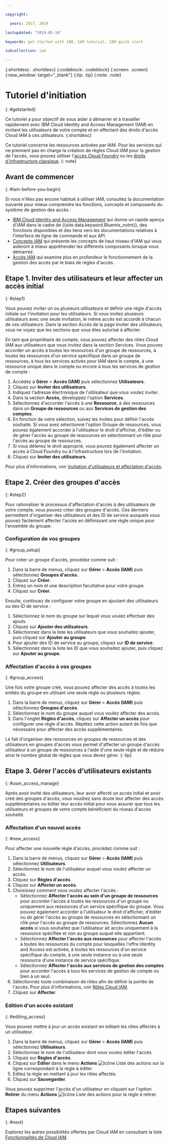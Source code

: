 ```yaml
---

copyright:

  years: 2017, 2019

lastupdated: "2019-05-16"

keywords: get started with IAM, IAM tutorial, IAM quick start

subcollection: iam

---
```


{:shortdesc: .shortdesc}
{:codeblock: .codeblock}
{:screen: .screen}
{:new_window: target="_blank"}
{:tip: .tip}
{:note: .note}

# Tutoriel d'initiation
{: #getstarted}

Ce tutoriel a pour objectif de vous aider à démarrer et à travailler rapidement avec IBM Cloud Identity and Access Management (IAM) en invitant les utilisateurs de votre compte et en affectant des droits d'accès Cloud IAM à ces utilisateurs.
{:shortdesc}

Ce tutoriel concerne les ressources activées par IAM. Pour les services qui ne prennent pas en charge la création de règles Cloud IAM pour la gestion de l'accès, vous pouvez utiliser l'[accès Cloud Foundry](/docs/iam?topic=iam-cfaccess#cfaccess) ou les [droits d'infrastructure classique](/docs/iam?topic=iam-infrapermission#infrapermission).
{: note}

## Avant de commencer
{: #iam-before-you-begin}

Si vous n'êtes pas encore habitué à utiliser IAM, consultez la documentation suivante pour mieux comprendre les fonctions, concepts et composants du système de gestion des accès :

* [IBM Cloud Identity and Access Management](/docs/iam?topic=iam-iamoverview) qui donne un rapide aperçu d'IAM dans le cadre de {{site.data.keyword.Bluemix_notm}}, des fonctions disponibles et des liens vers les documentations relatives à l'interface de ligne de commande et aux API.
* [Concepts IAM](/docs/iam?topic=iam-iamconcepts) qui présente les concepts de haut niveau d'IAM qui vous aideront à mieux appréhender les différents composants lorsque vous démarrez.
* [Accès IAM](/docs/iam?topic=iam-userroles) qui examine plus en profondeur le fonctionnement de la gestion des accès par le biais de règles d'accès.


## Etape 1. Inviter des utilisateurs et leur affecter un accès initial
{: #step1}

Vous pouvez inviter un ou plusieurs utilisateurs et définir une règle d'accès initiale sur l'invitation pour les utilisateurs. Si vous invitez plusieurs utilisateurs avec une seule invitation, le même accès est accordé à chacun de ces utilisateurs. Dans la section Accès de la page Inviter des utilisateurs, vous ne voyez que les sections que vous êtes autorisé à affecter.

En tant que propriétaire de compte, vous pouvez affecter des rôles Cloud IAM aux utilisateurs que vous invitez dans la section Services. Vous pouvez accorder un accès à toutes les ressources d'un groupe de ressources, à toutes les ressources d'un service spécifique dans un groupe de ressources, à tous les services activés pour IAM dans le compte, à une ressource unique dans le compte ou encore à tous les services de gestion de compte :

1. Accédez à **Gérer** &gt; **Accès (IAM)** puis sélectionnez **Utilisateurs**.
2. Cliquez sur **Inviter des utilisateurs**.
3. Indiquez l'adresse électronique de l'utilisateur que vous voulez inviter.
4. Dans la section **Accès**, développez l'option **Services**.
5. Sélectionnez d'accorder l'accès à une **Ressource**, à des ressources dans un **Groupe de ressources** ou aux **Services de gestion des comptes**.
6. En fonction de votre sélection, suivez les invites pour définir l'accès souhaité. Si vous avez sélectionné l'option Groupe de ressources, vous pouvez également accorder à l'utilisateur le droit d'afficher, d'éditer ou de gérer l'accès au groupe de ressources en sélectionnant un rôle pour l'accès au groupe de ressources.
7. Si vous détenez le droit approprié, vous pouvez également affecter un accès à Cloud Foundry ou à l'infrastructure lors de l'invitation.
8. Cliquez sur **Inviter des utilisateurs**.

Pour plus d'informations, voir [Invitation d'utilisateurs et affectation d'accès](/docs/iam?topic=iam-iamuserinv#iamuserinv).

## Etape 2. Créer des groupes d'accès
{: #step2}

Pour rationaliser le processus d'affectation d'accès à des utilisateurs de votre compte, vous pouvez créer des groupes d'accès. Ces derniers permettent d'organiser des utilisateurs et des ID de service auxquels vous pouvez facilement affecter l'accès en définissant une règle unique pour l'ensemble du groupe.

### Configuration de vos groupes
{: #group_setup}

Pour créer un groupe d'accès, procédez comme suit :

1. Dans la barre de menus, cliquez sur **Gérer** &gt; **Accès (IAM)** puis sélectionnez **Groupes d'accès**.
2. Cliquez sur **Créer**.
3. Entrez un nom et une description facultative pour votre groupe
4. Cliquez sur **Créer**.

Ensuite, continuez de configurer votre groupe en ajoutant des utilisateurs ou des ID de service :

1. Sélectionnez le nom du groupe sur lequel vous voulez effectuer des ajouts.
2. Cliquez sur **Ajouter des utilisateurs**.
3. Sélectionnez dans la liste les utilisateurs que vous souhaitez ajouter, puis cliquez sur **Ajouter au groupe**.
4. Pour ajouter des ID de service au groupe, cliquez sur **ID de service**.
5. Sélectionnez dans la liste les ID que vous souhaitez ajouter, puis cliquez sur **Ajouter au groupe**.

### Affectation d'accès à vos groupes
{: #group_access}

Une fois votre groupe créé, vous pouvez affecter des accès à toutes les entités du groupe en utilisant une seule règle ou plusieurs règles.

1. Dans la barre de menus, cliquez sur **Gérer** &gt; **Accès (IAM)** puis sélectionnez **Groupes d'accès**.
2. Sélectionnez le nom du groupe auquel vous voulez affecter des accès.
3. Dans l'onglet **Règles d'accès**, cliquez sur **Affecter un accès** pour configurer une règle d'accès. Répétez cette action autant de fois que nécessaire pour affecter des accès supplémentaires.

Le fait d'organiser des ressources en groupes de ressources et des utilisateurs en groupes d'accès vous permet d'affecter un groupe d'accès utilisateur à un groupe de ressources à l'aide d'une seule règle et de réduire ainsi le nombre global de règles que vous devez gérer.
{: tip}


## Etape 3. Gérer l'accès d'utilisateurs existants
{: #user_access_manage}

Après avoir invité des utilisateurs, leur avoir affecté un accès initial et avoir créé des groupes d'accès, vous voudrez sans doute leur affecter des accès supplémentaires ou éditer leur accès initial pour vous assurer que tous les utilisateurs et groupes de votre compte bénéficient du niveau d'accès souhaité.

### Affectation d'un nouvel accès
{: #new_access}

Pour affecter une nouvelle règle d'accès, procédez comme suit :

1. Dans la barre de menus, cliquez sur **Gérer** &gt; **Accès (IAM)** puis sélectionnez **Utilisateurs**.
2. Sélectionnez le nom de l'utilisateur auquel vous voulez affecter un accès.
3. Cliquez sur **Règles d'accès**.
4. Cliquez sur **Affecter un accès**.
5. Choisissez comment vous voulez affecter l'accès :
    * Sélectionnez **Affecter l'accès au sein d'un groupe de ressources** pour accorder l'accès à toutes les ressources d'un groupe ou uniquement aux ressources d'un service spécifique du groupe. Vous pouvez également accorder à l'utilisateur le droit d'afficher, d'éditer ou de gérer l'accès au groupe de ressources en sélectionnant un rôle pour l'accès au groupe de ressources. Sélectionnez **Aucun accès** si vous souhaitez que l'utilisateur ait accès uniquement à la ressource spécifiée et non au groupe auquel elle appartient.
    * Sélectionnez **Affecter l'accès aux ressources** pour affecter l'accès à toutes les ressources du compte pour lesquelles l'offre Identity and Access est activée, à toutes les ressources d'un service spécifique du compte, à une seule instance ou à une seule ressource d'une instance de service spécifique.
    * Sélectionnez **Affecter l'accès aux services de gestion des comptes** pour accorder l'accès à tous les services de gestion de compte ou bien à un seul.
5. Sélectionnez toute combinaison de rôles afin de définir la portée de l'accès. Pour plus d'informations, voir [Rôles Cloud IAM](/docs/iam?topic=iam-userroles#iamusermanrol).
6. Cliquez sur **Affecter**.


### Edition d'un accès existant
{: #editing_access}

Vous pouvez mettre à jour un accès existant en éditant les rôles affectés à un utilisateur.

1. Dans la barre de menus, cliquez sur **Gérer** &gt; **Accès (IAM)** puis sélectionnez **Utilisateurs**.
2. Sélectionnez le nom de l'utilisateur dont vous voulez éditer l'accès.
3. Cliquez sur **Règles d'accès**.
4. Cliquez sur **Editer** dans le menu **Actions** ![Icône Liste des actions](../icons/action-menu-icon.svg) sur la ligne correspondant à la règle à éditer.
4. Editez la règle en mettant à jour les rôles affectés.
5. Cliquez sur **Sauvegarder**.

Vous pouvez supprimer l'accès d'un utilisateur en cliquant sur l'option **Retirer** du menu **Actions** ![Icône Liste des actions](../icons/action-menu-icon.svg) pour la règle à retirer.

## Etapes suivantes
{: #next}

Explorez les autres possibilités offertes par Cloud IAM en consultant la liste [Fonctionnalités de Cloud IAM](/docs/iam?topic=iam-iamoverview#features).
